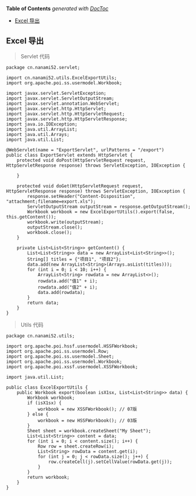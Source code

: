 <!-- START doctoc generated TOC please keep comment here to allow auto update -->
<!-- DON'T EDIT THIS SECTION, INSTEAD RE-RUN doctoc TO UPDATE -->
**Table of Contents**  *generated with [DocToc](https://github.com/thlorenz/doctoc)*

- [Excel 导出](#excel-%E5%AF%BC%E5%87%BA)

<!-- END doctoc generated TOC please keep comment here to allow auto update -->

<!--
 * @Author: Gmsoft - WeiHong Ran
 * @Date: 2019-08-28 20:21:04
 * @LastEditors: Gmsoft - WeiHong Ran
 * @LastEditTime: 2019-08-29 15:12:42
 * @Description: Nothing
 -->

## Excel 导出

> Servlet 代码

    package cn.nanami52.servlet;

    import cn.nanami52.utils.ExcelExportUtils;
    import org.apache.poi.ss.usermodel.Workbook;

    import javax.servlet.ServletException;
    import javax.servlet.ServletOutputStream;
    import javax.servlet.annotation.WebServlet;
    import javax.servlet.http.HttpServlet;
    import javax.servlet.http.HttpServletRequest;
    import javax.servlet.http.HttpServletResponse;
    import java.io.IOException;
    import java.util.ArrayList;
    import java.util.Arrays;
    import java.util.List;

    @WebServlet(name = "ExportServlet", urlPatterns = "/export")
    public class ExportServlet extends HttpServlet {
        protected void doPost(HttpServletRequest request, HttpServletResponse response) throws ServletException, IOException {

        }

        protected void doGet(HttpServletRequest request, HttpServletResponse response) throws ServletException, IOException {
            response.setHeader("Content-Disposition", "attachment;filename=export.xls");
            ServletOutputStream outputStream = response.getOutputStream();
            Workbook workbook = new ExcelExportUtils().export(false, this.getContent());
            workbook.write(outputStream);
            outputStream.close();
            workbook.close();
        }

        private List<List<String>> getContent() {
            List<List<String>> data = new ArrayList<List<String>>();
            String[] titles = {"项目1", "项目2"};
            data.add(new ArrayList<String>(Arrays.asList(titles)));
            for (int i = 0; i < 10; i++) {
                ArrayList<String> rowdata = new ArrayList<>();
                rowdata.add("值1" + i);
                rowdata.add("值2" + i);
                data.add(rowdata);
            }
            return data;
        }
    }

> Utils 代码

    package cn.nanami52.utils;

    import org.apache.poi.hssf.usermodel.HSSFWorkbook;
    import org.apache.poi.ss.usermodel.Row;
    import org.apache.poi.ss.usermodel.Sheet;
    import org.apache.poi.ss.usermodel.Workbook;
    import org.apache.poi.xssf.usermodel.XSSFWorkbook;

    import java.util.List;

    public class ExcelExportUtils {
        public Workbook export(boolean isX1sx, List<List<String>> data) {
            Workbook workbook;
            if (isX1sx) {
                workbook = new XSSFWorkbook(); // 07版
            } else {
                workbook = new HSSFWorkbook(); // 03版
            }
            Sheet sheet = workbook.createSheet("My Sheet");
            List<List<String>> content = data;
            for (int i = 0; i < content.size(); i++) {
                Row row = sheet.createRow(i);
                List<String> rowData = content.get(i);
                for (int j = 0; j < rowData.size(); j++) {
                    row.createCell(j).setCellValue(rowData.get(j));
                }
            }
            return workbook;
        }
    }
